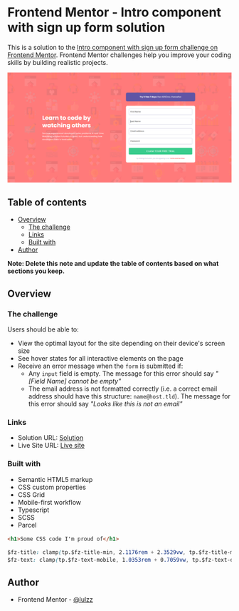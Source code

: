 # Frontend Mentor - Intro component with sign up form solution

This is a solution to the [Intro component with sign up form challenge on Frontend Mentor](https://www.frontendmentor.io/challenges/intro-component-with-signup-form-5cf91bd49edda32581d28fd1). Frontend Mentor challenges help you improve your coding skills by building realistic projects.

![](./src/images/screenshot-finish.png)

## Table of contents

- [Overview](#overview)
  - [The challenge](#the-challenge)
  - [Links](#links)
  - [Built with](#built-with)
- [Author](#author)

**Note: Delete this note and update the table of contents based on what sections you keep.**

## Overview

### The challenge

Users should be able to:

- View the optimal layout for the site depending on their device's screen size
- See hover states for all interactive elements on the page
- Receive an error message when the `form` is submitted if:
  - Any `input` field is empty. The message for this error should say _"[Field Name] cannot be empty"_
  - The email address is not formatted correctly (i.e. a correct email address should have this structure: `name@host.tld`). The message for this error should say _"Looks like this is not an email"_

### Links

- Solution URL: [Solution](https://github.com/lulzz/frontendmentor-intro-section)
- Live Site URL: [Live site](https://your-live-site-url.com)

### Built with

- Semantic HTML5 markup
- CSS custom properties
- CSS Grid
- Mobile-first workflow
- Typescript
- SCSS
- Parcel

```html
<h1>Some CSS code I'm proud of</h1>
```

```css
$fz-title: clamp(tp.$fz-title-min, 2.1176rem + 2.3529vw, tp.$fz-title-max);
$fz-text: clamp(tp.$fz-text-mobile, 1.0353rem + 0.7059vw, tp.$fz-text-desktop);
```

## Author

- Frontend Mentor - [@lulzz](https://www.frontendmentor.io/profile/lulzz)
